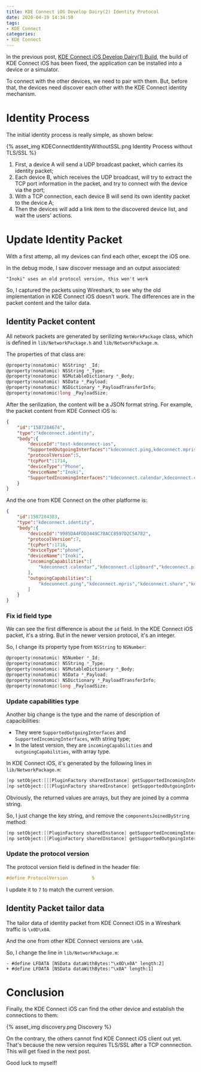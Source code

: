 ```yaml
---
title: KDE Connect iOS Develop Dairy(2) Identity Protocol
date: 2020-04-19 14:34:50
tags:
- KDE Connect
categories:
- KDE Connect
---
```


In the previous post, [KDE Connect iOS Develop Dairy(1) Build](/2020/04/18/KDEConnect-iOS-dev-dairy-1/), the build of KDE Connect iOS has been fixed, the application can be installed into a device or a simulator.

To connect with the other devices, we need to pair with them. But, before that, the devices need discover each other with the KDE Connect identity mechanism.

# Identity Process

The initial identity process is really simple, as shown below:

{% asset_img KDEConnectIdentityWithoutSSL.png Identity Process without TLS/SSL %}

1. First, a device A will send a UDP broadcast packet, which carries its identity packet;
2. Each device B, which receives the UDP broadcast, will try to extract the TCP port information in the packet, and try to connect with the device via the port;
3. With a TCP connection, each device B will send its own identity packet to the device A;
4. Then the devices will add a link item to the discovered device list, and wait the users' actions.

# Update Identity Packet

With a first attemp, all my devices can find each other, except the iOS one.

In the debug mode, I saw discover message and an output associated:

```
"Inoki" uses an old protocol version, this won't work
```

So, I captured the packets using Wireshark, to see why the old implementation in KDE Connect iOS doesn't work. The differences are in the packet content and the tailor data.

## Identity Packet content

All network packets are generated by serilizing `NetWorkPackage` class, which is defined in `lib/NetworkPackage.h` and `lib/NetworkPackage.m`.

The properties of that class are:

```objective-c
@property(nonatomic) NSString* _Id;
@property(nonatomic) NSString *_Type;
@property(nonatomic) NSMutableDictionary *_Body;
@property(nonatomic) NSData *_Payload;
@property(nonatomic) NSDictionary *_PayloadTransferInfo;
@property(nonatomic)long _PayloadSize;
```

After the serilization, the content will be a JSON format string. For example, the packet content from KDE Connect iOS is:

```json
{
    "id":"1587284674",
    "type":"kdeconnect.identity",
    "body":{
        "deviceId":"test-kdeconnect-ios",
        "SupportedOutgoingInterfaces":"kdeconnect.ping,kdeconnect.mpris,kdeconnect.share,kdeconnect.clipboard,kdeconnect.mousepad,kdeconnect.battery,kdeconnect.calendar,kdeconnect.reminder,kdeconnect.contact",
        "protocolVersion":5,
        "tcpPort":1714,
        "deviceType":"Phone",
        "deviceName":"Inoki",
        "SupportedIncomingInterfaces":"kdeconnect.calendar,kdeconnect.clipboard,kdeconnect.ping,kdeconnect.reminder,kdeconnect.share,kdeconnect.contact"
    }
}
```

And the one from KDE Connect on the other platforme is:

```json
{
    "id":1587284383,
    "type":"kdeconnect.identity",
    "body":{
        "deviceId":"9985DA4FDD3449C78ACC8597D2C5A782",
        "protocolVersion":7,
        "tcpPort":1716,
        "deviceType":"phone",
        "deviceName":"Inoki",
        "incomingCapabilities":[
            "kdeconnect.calendar","kdeconnect.clipboard","kdeconnect.ping","kdeconnect.reminder","kdeconnect.share","kdeconnect.contact"
        ],
        "outgoingCapabilities":[
            "kdeconnect.ping","kdeconnect.mpris","kdeconnect.share","kdeconnect.clipboard","kdeconnect.mousepad","kdeconnect.battery","kdeconnect.calendar","kdeconnect.reminder","kdeconnect.contact"
        ]
    }
}
```

### Fix id field type

We can see the first difference is about the `id` field. In the KDE Connect iOS packet, it's a string. But in the newer version protocol, it's an integer.

So, I change its property type from `NSString` to `NSNumber`:
```objective-c
@property(nonatomic) NSNumber *_Id;
@property(nonatomic) NSString *_Type;
@property(nonatomic) NSMutableDictionary *_Body;
@property(nonatomic) NSData *_Payload;
@property(nonatomic) NSDictionary *_PayloadTransferInfo;
@property(nonatomic)long _PayloadSize;
```

### Update capabilities type

Another big change is the type and the name of description of capacibilities:
- They were `SupportedOutgoingInterfaces` and `SupportedIncomingInterfaces`, with string type;
- In the latest version, they are `incomingCapabilities` and `outgoingCapabilities`, with array type.

In KDE Connect iOS, it's generated by the following lines in `lib/NetworkPackage.m`:

```objective-c
[np setObject:[[[PluginFactory sharedInstance] getSupportedIncomingInterfaces] componentsJoinedByString:@","] forKey:@"SupportedIncomingInterfaces"];
[np setObject:[[[PluginFactory sharedInstance] getSupportedOutgoingInterfaces] componentsJoinedByString:@"," ] forKey:@"SupportedOutgoingInterfaces"];
```

Obviously, the returned values are arrays, but they are joined by a comma string.

So, I just change the key string, and remove the `componentsJoinedByString` method:

```objective-c
[np setObject:[[PluginFactory sharedInstance] getSupportedIncomingInterfaces] forKey:@"incomingCapabilities"];
[np setObject:[[PluginFactory sharedInstance] getSupportedOutgoingInterfaces] forKey:@"outgoingCapabilities"];
```

### Update the protocol version

The protocol version field is defined in the header file:

```objective-c
#define ProtocolVersion         5
```

I update it to `7` to match the current version.

## Identity Packet tailor data

The tailor data of identity packet from KDE Connect iOS in a Wireshark traffic is `\x0D\x0A`.

And the one from other KDE Connect versions are `\x0A`.

So, I change the line in `lib/NetworkPackage.m`:

```git
- #define LFDATA [NSData dataWithBytes:"\x0D\x0A" length:2]
+ #define LFDATA [NSData dataWithBytes:"\x0A" length:1]
```

# Conclusion

Finally, the KDE Connect iOS can find the other device and establish the connections to them:

{% asset_img discovery.png Discovery %}

On the contrary, the others cannot find KDE Connect iOS client out yet. That's because the new version requires TLS/SSL after a TCP connnection. This will get fixed in the next post.

Good luck to myself!
